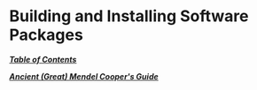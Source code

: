 # Building and Installing Software Packages

[***Table of Contents***](./ToC.md)

[***Ancient (Great) Mendel Cooper's
Guide***](https://tldp.org/HOWTO/Software-Building-HOWTO.html#toc4)
